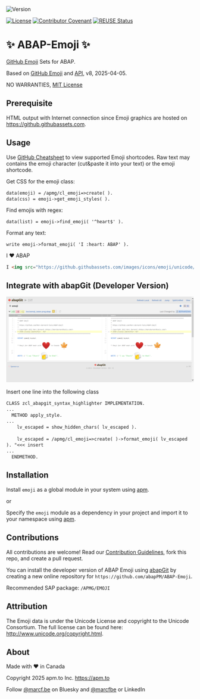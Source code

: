 ![Version](https://img.shields.io/endpoint?url=https://shield.abappm.com/github/abapPM/ABAP-Emoji/src/%2523apmg%2523cl_emoji.clas.abap/c_version&label=Version&color=blue)

[![License](https://img.shields.io/github/license/abapPM/ABAP-Emoji?label=License&color=success)](LICENSE)
[![Contributor Covenant](https://img.shields.io/badge/Contributor%20Covenant-2.1-4baaaa.svg?color=success)](https://github.com/abapPM/.github/blob/main/CODE_OF_CONDUCT.md)
[![REUSE Status](https://api.reuse.software/badge/github.com/abapPM/ABAP-Emoji)](https://api.reuse.software/info/github.com/abapPM/ABAP-Emoji)

# ✨ ABAP-Emoji ✨

[GitHub Emoji](https://github.com/ikatyang/emoji-cheat-sheet/blob/master/README.md) Sets for ABAP.

Based on [GitHub Emoji](https://docs.github.com/en/rest/emojis/emojis) and [API](https://api.github.com/emojis), v8, 2025-04-05.

NO WARRANTIES, [MIT License](LICENSE)

## Prerequisite

HTML output with Internet connection since Emoji graphics are hosted on https://github.githubassets.com.

## Usage

Use [GitHub Cheatsheet](https://github.com/ikatyang/emoji-cheat-sheet/blob/master/README.md) to view supported Emoji shortcodes. Raw text may contains the emoji character (cut&paste it into your text) or the emoji shortcode.

Get CSS for the emoji class:

```abap
data(emoji) = /apmg/cl_emoji=>create( ).
data(css) = emoji->get_emoji_styles( ).
```

Find emojis with regex:

```abap
data(list) = emoji->find_emoji( '^heart$' ).
```

Format any text:

```abap
write emoji->format_emoji( 'I :heart: ABAP' ).
```

I ❤ ABAP

```html
I <img src="https://github.githubassets.com/images/icons/emoji/unicode/2764.png" class="emoji"> ABAP
```

## Integrate with abapGit (Developer Version)

![image](https://github.com/abapPM/ABAP-Emoji/blob/main/img/abapGit_Emoji_Example.png?raw=true)

Insert one line into the following class

```abap
CLASS zcl_abapgit_syntax_highlighter IMPLEMENTATION.
...
  METHOD apply_style.
...
    lv_escaped = show_hidden_chars( lv_escaped ).

    lv_escaped = /apmg/cl_emoji=>create( )->format_emoji( lv_escaped ). "<<< insert
...
  ENDMETHOD.
```

## Installation

Install `emoji` as a global module in your system using [apm](https://abappm.com).

or

Specify the `emoji` module as a dependency in your project and import it to your namespace using [apm](https://abappm.com).

## Contributions

All contributions are welcome! Read our [Contribution Guidelines](https://github.com/abapPM/ABAP-Emoji/blob/main/CONTRIBUTING.md), fork this repo, and create a pull request.

You can install the developer version of ABAP Emoji using [abapGit](https://github.com/abapGit/abapGit) by creating a new online repository for `https://github.com/abapPM/ABAP-Emoji`.

Recommended SAP package: `/APMG/EMOJI`

## Attribution

The Emoji data is under the Unicode License and copyright to the Unicode Consortium. The full license can be found here: http://www.unicode.org/copyright.html.

## About

Made with ❤ in Canada

Copyright 2025 apm.to Inc. <https://apm.to>

Follow [@marcf.be](https://bsky.app/profile/marcf.be) on Bluesky and [@marcfbe](https://linkedin.com/in/marcfbe) or LinkedIn
